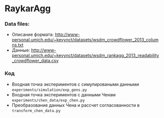 # RaykarAgg

### Data files:
- Описание формата: http://www-personal.umich.edu/~kevynct/datasets/wsdm_crowdflower_2013_columns.txt
- Данные: http://www-personal.umich.edu/~kevynct/datasets/wsdm_rankagg_2013_readability_crowdflower_data.csv
### Код
- Входная точка экспериментов с симулироваными данными `experiments/simulation/exp_gens.py`
- Входная точка экспериментов с данными Ченам `experiments/chen_data/exp_chen.py`
- Преобразование данных Чена и рассчет согласованности в `transform_chen_data.py`
